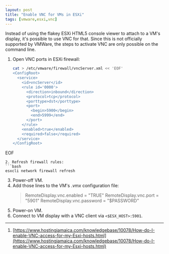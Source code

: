 ```yaml
---
layout: post
title: "Enable VNC for VMs in ESXi"
tags: [vmware,esxi,vnc]
---
```


Instead of using the flakey ESXi HTML5 console viewer to attach to a VM's display, it's possible to use VNC for that.
Since this is not officially supported by VMWare, the steps to activate VNC are only possible on the command line.

1. Open VNC ports in ESXi firewall:
   ```bash
   cat > /etc/vmware/firewall/vncServer.xml << 'EOF'
   <ConfigRoot>
     <service>
       <id>vncServer</id>
       <rule id='0000'>
         <direction>inbound</direction>
         <protocol>tcp</protocol>
         <porttype>dst</porttype>
         <port>
           <begin>5900</begin>
           <end>5999</end>
         </port>
       </rule>
       <enabled>true</enabled>
       <required>false</required>
     </service>
   </ConfigRoot>
EOF
   ```
2. Refresh firewall rules:
   ```bash
   esxcli network firewall refresh
   ```
3. Power-off VM.
4. Add those lines to the VM's *.vmx* configuration file:
   > RemoteDisplay.vnc.enabled = "TRUE"
   > RemoteDisplay.vnc.port = "5901"
   > RemoteDisplay.vnc.password = "$PASSWORD"
5. Power-on VM.
6. Connect to VM display with a VNC client via `<$ESX_HOST>:5901`.

---
1. [https://www.hostingjamaica.com/knowledgebase/10078/How-do-I-enable-VNC-access-for-my-Esxi-hosts.html](https://www.hostingjamaica.com/knowledgebase/10078/How-do-I-enable-VNC-access-for-my-Esxi-hosts.html)
